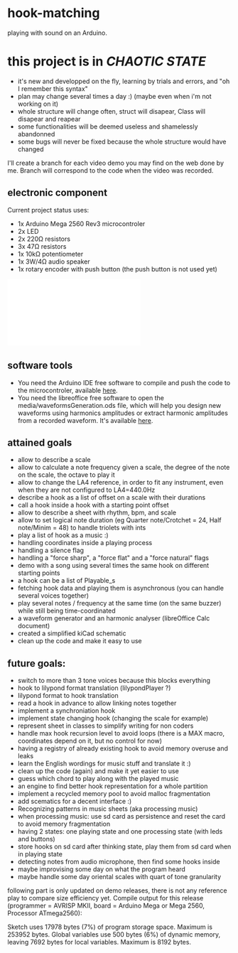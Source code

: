 # hook-matching
playing with sound on an Arduino.

# this project is in _*CHAOTIC STATE*_ 
  - it's new and developped on the fly, learning by trials and errors, and "oh I remember this syntax"
  - plan may change several times a day :) (maybe even when i'm not working on it)
  - whole structure will change often, struct will disapear, Class will disapear and reapear
  - some functionalities will be deemed useless and shamelessly abandonned
  - some bugs will never be fixed because the whole structure would have changed

I'll create a branch for each video demo you may find on the web done by me. Branch will correspond to the code when the video was recorded.

## electronic component
Current project status uses:
 * 1x Arduino Mega 2560 Rev3 microcontroler
 * 2x LED
 * 2x 220Ω resistors
 * 3x 47Ω resistors 
 * 1x 10kΩ potentiometer
 * 1x 3W/4Ω audio speaker
 * 1x rotary encoder with push button (the push button is not used yet)

![How to connect component on your Arduino Mega2560](/media/wiring_schematic.pdf)

## software tools
 * You need the Arduino IDE free software to compile and push the code to the microcontroler, available [here](https://www.arduino.cc/en/software).
 * You need the libreoffice free software to open the media/waveformsGeneration.ods file, which will help you design new waveforms using harmonics amplitudes or extract harmonic amplitudes from a recorded waveform. It's available [here](https://www.libreoffice.org/download/download/).
 

## attained goals
 - allow to describe a scale
 - allow to calculate a note frequency given a scale, the degree of the note on the scale, the octave to play it 
 - allow to change the LA4 reference, in order to fit any instrument, even when they are not configured to LA4=440.0Hz
 - describe a hook as a list of offset on a scale with their durations
 - call a hook inside a hook with a starting point offset
 - allow to describe a sheet with rhythm, bpm, and scale
 - allow to set logical note duration (eg Quarter note/Crotchet = 24, Half note/Minim = 48) to handle triolets with ints
 - play a list of hook as a music :)
 - handling coordinates inside a playing process
 - handling a silence flag
 - handling a "force sharp", a "force flat" and a "force natural" flags
 - demo with a song using several times the same hook on different starting points
 - a hook can be a list of Playable\_s
 - fetching hook data and playing them is asynchronous (you can handle several voices together)
 - play several notes / frequency at the same time (on the same buzzer) while still being time-coordinated
 - a waveform generator and an harmonic analyser (libreOffice Calc document)
 - created a simplified kiCad schematic
 - clean up the code and make it easy to use

## future goals:
 - switch to more than 3 tone voices because this blocks everything
 - hook to lilypond format translation (lilypondPlayer ?)
 - lilypond format to hook translation
 - read a hook in advance to allow linking notes together
 - implement a synchroniation hook
 - implement state changing hook (changing the scale for example)
 - represent sheet in classes to simplify writing for non coders
 - handle max hook recursion level to avoid loops (there is a MAX macro, coordinates depend on it, but no control for now)
 - having a registry of already existing hook to avoid memory overuse and leaks
 - learn the English wordings for music stuff and translate it :)
 - clean up the code (again) and make it yet easier to use
 - guess which chord to play along with the played music
 - an engine to find better hook representation for a whole partition
 - implement a recycled memory pool to avoid malloc fragmentation
 - add scematics for a decent interface :)
 - Recognizing patterns in music sheets (aka processing music)
 - when processing music: use sd card as persistence and reset the card to avoid memory fragmentation
 - having 2 states: one playing state and one processing state (with leds and buttons)
 - store hooks on sd card after thinking state, play them from sd card when in playing state
 - detecting notes from audio microphone, then find some hooks inside
 - maybe improvising some day on what the program heard
 - maybe handle some day oriental scales with quart of tone granularity



following part is only updated on demo releases, there is not any reference play to compare size efficiency yet.
Compile output for this release (programmer = AVRISP MKII, board = Arduino Mega or Mega 2560, Processor ATmega2560): 

Sketch uses 17978 bytes (7%) of program storage space. Maximum is 253952 bytes.
Global variables use 500 bytes (6%) of dynamic memory, leaving 7692 bytes for local variables. Maximum is 8192 bytes.
